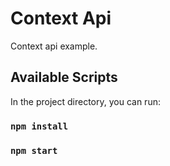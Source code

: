 # Context Api

Context api example.

## Available Scripts

In the project directory, you can run:

### `npm install`

### `npm start`
